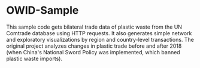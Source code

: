 # OWID-Sample
This sample code gets bilateral trade data of plastic waste from the UN Comtrade database using HTTP requests. It also generates simple network and exploratory visualizations by region and country-level transactions. The original project analyzes changes in plastic trade before and after 2018 (when China's National Sword Policy was implemented, which banned plastic waste imports).
